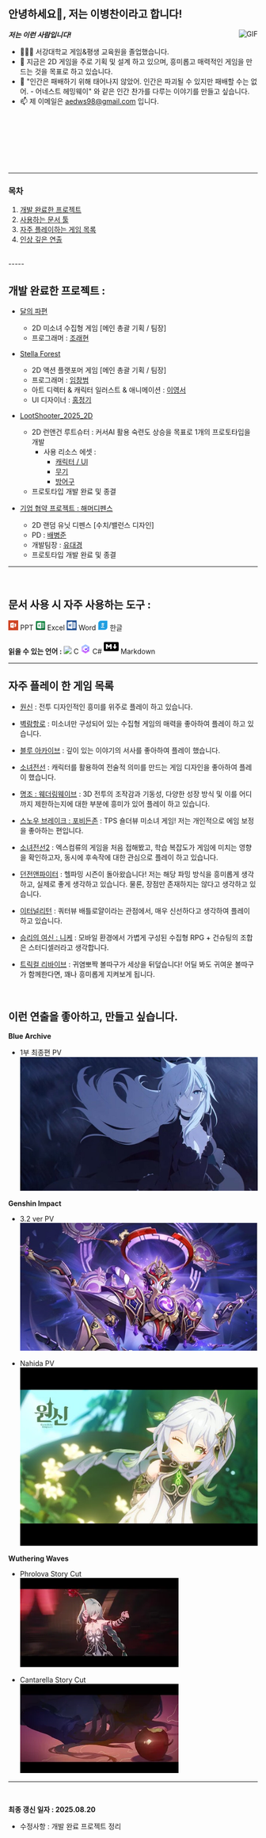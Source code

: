 <h2 title="hehehe"> 안녕하세요👋, 저는 이병찬이라고 합니다!</h2>
 
  <img align="right" alt="GIF" src="https://media.giphy.com/media/LmNwrBhejkK9EFP504/giphy.gif" />


***저는 이런 사람입니다!***

- 👨🏽‍💻 서강대학교 게임&평생 교육원을 졸업했습니다.
- 🌱 지금은 2D 게임을 주로 기획 및 설계 하고 있으며, 흥미롭고 매력적인 게임을 만드는 것을 목표로 하고 있습니다.
- 💬 "인간은 패배하기 위해 태어나지 않았어. 인간은 파괴될 수 있지만 패배할 수는 없어. - 어네스트 헤밍웨이" 와 같은 인간 찬가를 다루는 이야기를 만들고 싶습니다.
- 📫 제 이메일은 [aedws98@gmail.com](mailto:aedws98@gmail.com) 입니다.
<br>
<br>
<br>
<br>
<br>
<br>

-----

### 목차
 1. [개발 완료한 프로젝트](#개발-완료한-프로젝트-)<br>
 2. [사용하는 문서 툴](#문서-사용-시-자주-사용하는-도구-)<br>
 3. [자주 플레이하는 게임 목록](#자주-플레이-한-게임-목록)<br>
 4. [인상 깊은 연출](#이런-연출을-좋아하고-만들고-싶습니다)<br>
<br>
-----

## **개발 완료한 프로젝트 :**

- [달의 파편](https://drive.google.com/file/d/1_F57CeFbwKo_CsG3QpBL20tzLBatSu4G/view?usp=sharing)
  - 2D 미소녀 수집형 게임 [메인 총괄 기획 / 팀장]
  - 프로그래머 : [조래현](https://github.com/project-narh) <br>

- [Stella Forest](https://drive.google.com/file/d/17hvFrx4CyN_hIBPPRNo11NH3e97FaOR9/view?usp=drive_link)
  - 2D 액션 플랫포머 게임 [메인 총괄 기획 / 팀장]
  - 프로그래머 : [임창범](https://github.com/ckdqja581592)  
  - 아트 디렉터 & 캐릭터 일러스트 & 애니메이션 : [이영서](https://x.com/Takashi__0710?t=0UlmOuHtDp466KzLUVoijA&s=09)
  - UI 디자이너 : [홍정기](https://www.pixiv.net/users/22775264) <br>

- [LootShooter_2025_2D](https://github.com/aedws/LootShooter_2025_2D)
  - 2D 런앤건 루트슈터 : 커서AI 활용 숙련도 상승을 목표로 1개의 프로토타입을 개발
    - 사용 리소스 에셋 :
      - [캐릭터 / UI](https://assetstore.unity.com/packages/2d/undead-survivor-assets-pack-238068)
      - [무기](https://assetstore.unity.com/packages/2d/2d-kit-firearms-weapon-237593)
      - [방어구](https://assetstore.unity.com/packages/2d/gui/icons/110-free-armor-and-jewelry-icons-243902)
  - 프로토타입 개발 완료 및 종결

- [기업 협약 프로젝트 : 해머디펜스]()
  - 2D 랜덤 유닛 디펜스 [수치/밸런스 디자인]
  - PD : [배병준](jaemgoda@gmail.com)
  - 개발팀장 : [유대경](https://github.com/kere0)
  - 프로토타입 개발 완료 및 종결

-----
<br>

## **문서 사용 시 자주 사용하는 도구 :** 

<img src="icon/PowerPoint.png" width="20"> PPT <img src="icon/excel.png" width="20"> Excel
<img src="icon/Word.png" width="20"> Word
<img src="icon/hanword.png" width="20"> 한글

**읽을 수 있는 언어 :**
 <img src="https://img.icons8.com/nolan/96/c.png" width="20"> C
 <img src="icon/csharp.png" width="20"> C# 
 <img src="icon/markdown.svg" width="30"> Markdown
 <br>


-----
## **자주 플레이 한 게임 목록** 

  - [원신](https://genshin.hoyoverse.com/ko/home) :
  전투 디자인적인 흥미를 위주로 플레이 하고 있습니다.

  - [벽람항로](https://azurlane.xdg.com/) : 미소녀만 구성되어 있는 수집형 게임의 매력을 좋아하여 플레이 하고 있습니다.

  - [블루 아카이브](https://www.nexongames.co.kr/game/blue_archive.php) : 깊이 있는 이야기의 서사를 좋아하여 플레이 했습니다.

  - [소녀전선](https://www.girlsfrontline.co.kr/) : 캐릭터를 활용하여 전술적 의미를 만드는 게임 디자인을 좋아하여 플레이 했습니다.

  - [명조 : 웨더링웨이브](https://wutheringwaves.kurogames-ads.com/download/?lang=kr&page_id=U0xDwv6dod&&utm_source=pc_googleadwords_int&utm_campaign=search&campaignid=22654876749&adgroupid=183832602154&keyword=%EB%AA%85%EC%A1%B0&device=c&ad_id=757529604959&channel=g&gad_source=1&gad_campaignid=22654876749) : 3D 전투의 조작감과 기동성, 다양한 성장 방식 및 이를 어디까지 제한하는지에 대한 부분에 흥미가 있어 플레이 하고 있습니다.

  - [스노우 브레이크 : 포비든존](https://snowbreak.amazingseasun.com/#/kor?id=1) : TPS 숄더뷰 미소녀 게임! 저는 개인적으로 에임 보정을 좋아하는 편입니다.

  - [소녀전선2](https://gf2.haoplay.com/kr/pcweb/?fuid=ggkrsearch&gad_source=1&gad_campaignid=21822428789) : 엑스컴류의 게임을 처음 접해봤고, 학습 복잡도가 게임에 미치는 영향을 확인하고자, 동시에 후속작에 대한 관심으로 플레이 하고 있습니다.

  - [던전앤파이터](https://df.nexon.com/) : 헬파밍 시즌이 돌아왔습니다! 저는 해당 파밍 방식을 흥미롭게 생각하고, 실제로 좋게 생각하고 있습니다. 물론, 장점만 존재하지는 않다고 생각하고 있습니다.

  - [이터널리턴](https://playeternalreturn.com/main?hl=ko-KR) : 쿼터뷰 배틀로얄이라는 관점에서, 매우 신선하다고 생각하여 플레이 하고 있습니다.

  - [승리의 여신 : 니케](https://nikke-kr.com/) : 모바일 환경에서 가볍게 구성된 수집형 RPG + 건슈팅의 조합은 스터디셀러라고 생각합니다.

  - [트릭컬 리바이브](https://www.trickcal.com/) : 귀염뽀짝 볼따구가 세상을 뒤덮습니다! 어딜 봐도 귀여운 볼따구가 함께한다면, 꽤나 흥미롭게 지켜보게 됩니다.

<br>

## **이런 연출을 좋아하고, 만들고 싶습니다.**

**Blue Archive**  
- 1부 최종편 PV
[![icon/blue.png](icon/blue.png)](https://www.youtube.com/watch?v=kbnfrvrhv0M&ab_channel=%EB%B8%94%EB%A3%A8%EC%95%84%EC%B9%B4%EC%9D%B4%EB%B8%8C)  

**Genshin Impact**
- 3.2 ver PV  
[![icon/3.2pv.png](icon/3.2pv.png)](https://www.youtube.com/watch?app=desktop&v=4L5xmU_8Y5w&ab_channel=%EC%9B%90%EC%8B%A0)    

- Nahida PV  
[![icon/nahida_pv.jpg](icon/nahida_pv.jpg)](https://www.youtube.com/watch?app=desktop&v=PjjBCKzD9LE&ab_channel=%EC%9B%90%EC%8B%A0)  

**Wuthering Waves**

- Phrolova Story Cut <br>
[![icon/Phrolova_Story_Cut.webp](icon/Phrolova_Story_Cut.webp)](https://www.youtube.com/watch?v=L64F-vc8lkU)

- Cantarella Story Cut <br>
[![icon/Cantarella_Story_Cut.webp](icon/Cantarella_Story_Cut.webp)](https://www.youtube.com/watch?v=DetT8UDBkZs)


-----
<br>

**최종 갱신 일자 : 2025.08.20**
- 수정사항 : 개발 완료 프로젝트 정리